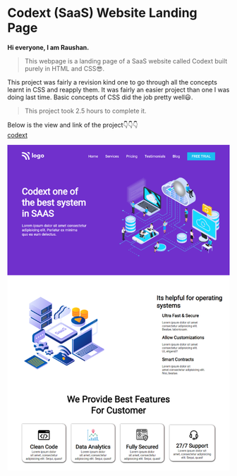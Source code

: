 # Codext (SaaS) Website Landing Page

**Hi everyone, I am Raushan.**

> This webpage is a landing page of a SaaS website called Codext built purely in HTML and CSS😎.

This project was fairly a revision kind one to go through all the concepts learnt in CSS and reapply them. It was fairly an easier project than one I was doing last time. Basic concepts of CSS did the job pretty well😃.

>This project took 2.5 hours to complete it.

Below is the view and link of the project👇👇👇
<br>
[codext](codext.netlify.app)

![codext](project13css.png)

